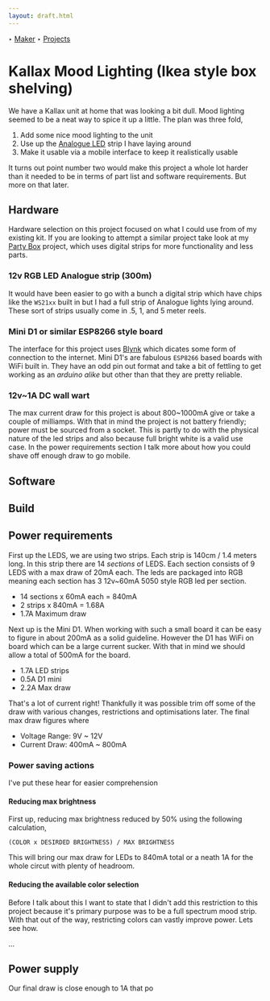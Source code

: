 ```yaml
---
layout: draft.html
---
```


‣ [Maker][] ‣ [Projects][]
# Kallax Mood Lighting (Ikea style box shelving)
We have a Kallax unit at home that was looking a bit dull. Mood lighting seemed to be a neat way to spice it up a little. The plan was three fold,

1. Add some nice mood lighting to the unit
2. Use up the [Analogue LED][] strip I have laying around
3. Make it usable via a mobile interface to keep it realistically usable

It turns out point number two would make this project a whole lot harder than it needed to be in terms of part list and software requirements. But more on that later.

## Hardware
Hardware selection on this project focused on what I could use from of my existing kit. If you are looking to attempt a similar project take look at my [Party Box][] project, which uses digital
strips for more functionality and less parts.

### 12v RGB LED Analogue strip (300m)
It would have been easier to go with a bunch a digital strip which have chips like the `WS21xx` built in but I had a full strip of Analogue lights lying around. These sort of strips usually come in .5, 1, and 5 meter reels.

### Mini D1 or similar ESP8266 style board
The interface for this project uses [Blynk][] which dicates some form of connection to the internet. Mini D1's are fabulous `ESP8266` based boards with WiFi built in. They have an odd pin out format and take a bit of fettling to get working as an _arduino alike_ but other than that they are pretty reliable.

### 12v~1A DC wall wart
The max current draw for this project is about 800~1000mA give or take a couple of milliamps. With that in mind the project is not battery friendly; power must be sourced from a socket. This is partly to do with the physical nature of the led strips and also because full bright white is a valid use case. In the power requirements section I talk more about how you could shave off enough draw to go mobile.

## Software


## Build

## Power requirements
First up the LEDS, we are using two strips. Each strip is 140cm / 1.4 meters long. In this strip there are 14 _sections_ of LEDS. Each section consists of 9 LEDS with a max draw of 20mA each. The leds are packaged into RGB meaning each section has 3 12v~60mA 5050 style RGB led per section.

- 14 sections x 60mA each = 840mA
- 2 strips x 840mA = 1.68A
- 1.7A Maximum draw

Next up is the Mini D1. When working with such a small board it can be easy to figure in about 200mA as a solid guideline. However the D1 has WiFi on board which can be a large current sucker. With that in mind we should allow a total of 500mA for the board.

- 1.7A LED strips
- 0.5A D1 mini
- 2.2A Max draw

That's a lot of current right! Thankfully it was possible trim off some of the draw with various changes, restrictions and optimisations later. The final max draw figures where

- Voltage Range: 9V ~ 12V
- Current Draw: 400mA ~ 800mA

### Power saving actions
I've put these hear for easier comprehension

#### Reducing max brightness
First up, reducing max brightness reduced by 50% using the following calculation,

`(COLOR x DESIRDED BRIGHTNESS) / MAX BRIGHTNESS`

This will bring our max draw for LEDs to 840mA total or a neath 1A for the whole circut with plenty of headroom.

#### Reducing the available color selection
Before I talk about this I want to state that I didn't add this restriction to this project because it's primary purpose was to be a full spectrum mood strip. With that out of the way, restricting colors can vastly improve power. Lets see how.

...

## Power supply
Our final draw is close enough to 1A that po


[maker]: /maker
[projects]: /maker/projects
[blynk]: http://blynk.io
[party box]: /maker/projects/party-box
[analogue led]: /maker/guides/analogue-leds